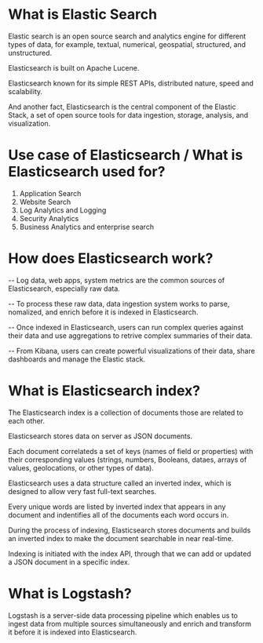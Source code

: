 # What is Elastic Search

Elastic search is an open source search and analytics engine for different 
types of data, for example, textual, numerical, geospatial, structured, 
and unstructured. 

Elasticsearch is built on Apache Lucene. 

Elasticsearch known for its simple REST APIs, distributed nature, speed 
and scalability. 

And another fact, Elasticsearch is the central component of the Elastic Stack, 
a set of open source tools for data ingestion, storage, analysis, and 
visualization.

# Use case of Elasticsearch / What is Elasticsearch used for? 
1. Application Search
2. Website Search
3. Log Analytics and Logging
4. Security Analytics
5. Business Analytics and enterprise search 

# How does Elasticsearch work? 

-- Log data, web apps, system metrics are the common sources of 
Elasticsearch, especially raw data. 

-- To process these raw data, data ingestion system works to parse, 
nomalized, and enrich before it is indexed in Elasticsearch. 

-- Once indexed in Elasticsearch, users can run complex queries 
against their data and use aggregations to retrive complex summaries 
of their data. 

-- From Kibana, users can create powerful visualizations of their 
data, share dashboards and manage the Elastic stack. 

# What is Elasticsearch index?

The Elasticsearch index is a collection of documents those are 
related to each other. 

Elasticsearch stores data on server as JSON documents. 

Each document correlateds a set of keys (names of field or properties) 
with their corresponding values (strings, numbers, Booleans, dataes, 
arrays of values, geolocations, or other types of data). 

Elasticsearch uses a data structure called an inverted index, which is 
designed to allow very fast full-text searches. 

Every unique words are listed by inverted index that appears in any 
document and indentifies all of the documents each word occurs in. 

During the process of indexing, Elasticsearch stores documents 
and builds an inverted index to make the document searchable  in near 
real-time. 

Indexing is initiated with the index API, through that we can add or 
updated a JSON document in a specific index. 

# What is Logstash? 

Logstash is a server-side data processing pipeline which enables us
to ingest data from multiple sources simultaneously and enrich and 
transform it before it is indexed into Elasticsearch. 









